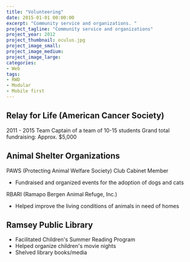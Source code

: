 ```yaml
---
title: "Volunteering"
date: 2015-01-01 00:00:00
excerpt: "Community service and organizations. "
project_tagline: "Community service and organizations"
project_year: 2012
project_thumbnail: oculus.jpg
project_image_small: 
project_image_medium: 
project_image_large: 
categories:
- Web
tags:
- RWD
- Modular
- Mobile first
---
```


## Relay for Life (American Cancer Society)

2011 - 2015
Team Captain of a team of 10-15 students
Grand total fundraising: Approx. $5,000

## Animal Shelter Organizations

PAWS (Protecting Animal Welfare Society) Club Cabinet Member

- Fundraised and organized events for the adoption of dogs and cats

RBARI (Ramapo Bergen Animal Refuge, Inc.) 

- Helped improve the living conditions of animals in need of homes

## Ramsey Public Library

- Facilitated Children's Summer Reading Program
- Helped organize children's movie nights
- Shelved library books/media
